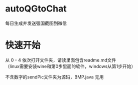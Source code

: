 # autoQGtoChat
每日生成并发送强国截图到微信

# 快速开始
从 0 - 4 依次打开文件夹，请读里面包含readme.md文件  
（linux需要安装wine和第0步里面的软件，windows从第1步开始）

不含数字的sendPic文件夹为源码，BMP.java 无用
